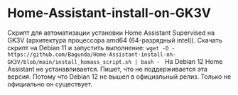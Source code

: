 # Home-Assistant-install-on-GK3V
Скрипт для автоматизации установки Home Assistant Supervised на GK3V (архитектура процессора amd64 (64-разрядный intel)).
Скачать скрипт на Debian 11 и запустить выполнение:
`wget -O - https://github.com/Bagunda/Home-Assistant-install-on-GK3V/blob/main/install_homass_script.sh | bash - `
На Debian 12 Home Assistant не устанавливается. Пишет, что не поддерживается эта версия. Потому что Debian 12 не вышел в официальный релиз. Только не официально он существует.
